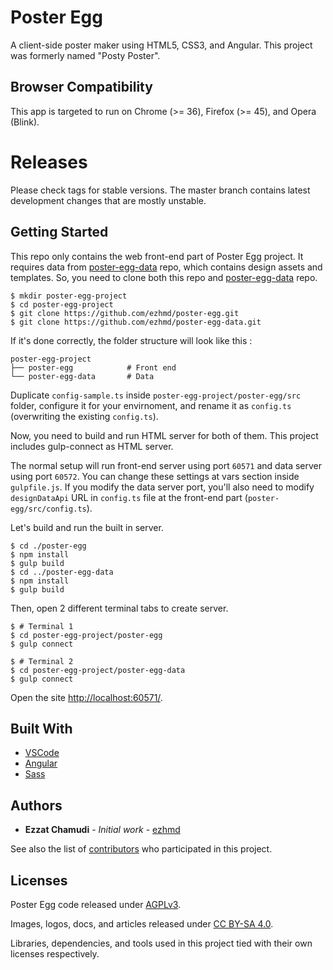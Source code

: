 # Poster Egg

A client-side poster maker using HTML5, CSS3, and Angular. This project was formerly named "Posty Poster".

## Browser Compatibility

This app is targeted to run on Chrome (>= 36), Firefox (>= 45), and Opera (Blink).

# Releases

Please check tags for stable versions. The master branch contains latest development changes that are mostly unstable.

## Getting Started

This repo only contains the web front-end part of Poster Egg project. It requires data from [poster-egg-data](https://github.com/ezhmd/poster-egg-data) repo, which contains design assets and templates. So, you need to clone both this repo and [poster-egg-data](https://github.com/ezhmd/poster-egg-data) repo.

```
$ mkdir poster-egg-project
$ cd poster-egg-project
$ git clone https://github.com/ezhmd/poster-egg.git
$ git clone https://github.com/ezhmd/poster-egg-data.git
```

If it's done correctly, the folder structure will look like this :

```
poster-egg-project
├── poster-egg            # Front end
└── poster-egg-data       # Data
```

Duplicate `config-sample.ts` inside `poster-egg-project/poster-egg/src` folder, configure it for your envirnoment, and rename it as `config.ts` (overwriting the existing `config.ts`).

Now, you need to build and run HTML server for both of them. This project includes gulp-connect as HTML server. 

The normal setup will run front-end server using port `60571` and data server using port `60572`. You can change these settings at vars section inside `gulpfile.js`. If you modify the data server port, you'll also need to modify `designDataApi` URL in `config.ts` file at the front-end part (`poster-egg/src/config.ts`).

Let's build and run the built in server.

```
$ cd ./poster-egg 
$ npm install
$ gulp build
$ cd ../poster-egg-data
$ npm install
$ gulp build
```

Then, open 2 different terminal tabs to create server. 

```
$ # Terminal 1
$ cd poster-egg-project/poster-egg
$ gulp connect
```
```
$ # Terminal 2
$ cd poster-egg-project/poster-egg-data
$ gulp connect
```

Open the site [http://localhost:60571/](http://localhost:60571/).

## Built With

* [VSCode](https://code.visualstudio.com)
* [Angular](https://angular.io)
* [Sass](https://sass-lang.com)

## Authors

* **Ezzat Chamudi** - *Initial work* - [ezhmd](https://github.com/ezhmd)

See also the list of [contributors](https://github.com/ezhmd/poster-egg/contributors) who participated in this project.

## Licenses

Poster Egg code released under [AGPLv3](http://www.gnu.org/licenses/agpl-3.0.html). 

Images, logos, docs, and articles released under [CC BY-SA 4.0](https://creativecommons.org/licenses/by-sa/4.0/). 

Libraries, dependencies, and tools used in this project tied with their own licenses respectively.
